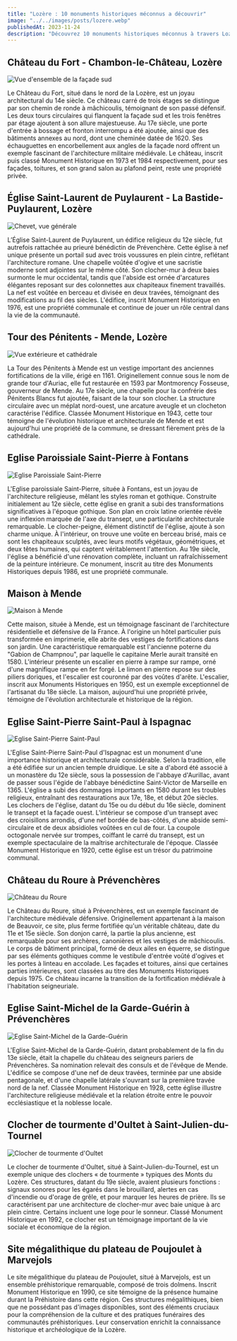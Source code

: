 ```yaml
---
title: "Lozère : 10 monuments historiques méconnus a découvrir"
image: "../../images/posts/lozere.webp"
publishedAt: 2023-11-24
description: "Découvrez 10 monuments historiques méconnus à travers Lozère, dont Chambon-le-Château, La Bastide-Puylaurent, Mende, Fontans, Ispagnac, Prévenchères, et Marvejols, révélant la richesse du patrimoine architectural de cette région."
---
```


## Château du Fort - Chambon-le-Château, Lozère

![Vue d'ensemble de la façade sud](https://s3.eu-west-3.amazonaws.com/pop-phototeque/memoire/MHR91_20094800513/mhr91_20094800513za_p.jpg)

Le Château du Fort, situé dans le nord de la Lozère, est un joyau architectural du 14e siècle. Ce château carré de trois étages se distingue par son chemin de ronde à mâchicoulis, témoignant de son passé défensif. Les deux tours circulaires qui flanquent la façade sud et les trois fenêtres par étage ajoutent à son allure majestueuse. Au 17e siècle, une porte d'entrée à bossage et fronton interrompu a été ajoutée, ainsi que des bâtiments annexes au nord, dont une cheminée datée de 1620. Ses échauguettes en encorbellement aux angles de la façade nord offrent un exemple fascinant de l'architecture militaire médiévale. Le château, inscrit puis classé Monument Historique en 1973 et 1984 respectivement, pour ses façades, toitures, et son grand salon au plafond peint, reste une propriété privée.

## Église Saint-Laurent de Puylaurent - La Bastide-Puylaurent, Lozère

![Chevet, vue générale](https://s3.eu-west-3.amazonaws.com/pop-phototeque/memoire/AP80L042049/sap04_80l042049_p.jpg)

L’Église Saint-Laurent de Puylaurent, un édifice religieux du 12e siècle, fut autrefois rattachée au prieuré bénédictin de Prévenchère. Cette église à nef unique présente un portail sud avec trois voussures en plein cintre, reflétant l'architecture romane. Une chapelle voûtée d'ogive et une sacristie moderne sont adjointes sur le même côté. Son clocher-mur à deux baies surmonte le mur occidental, tandis que l'abside est ornée d'arcatures élégantes reposant sur des colonnettes aux chapiteaux finement travaillés. La nef est voûtée en berceau et divisée en deux travées, témoignant des modifications au fil des siècles. L'édifice, inscrit Monument Historique en 1976, est une propriété communale et continue de jouer un rôle central dans la vie de la communauté.

## Tour des Pénitents - Mende, Lozère

![Vue extérieure et cathédrale](https://s3.eu-west-3.amazonaws.com/pop-phototeque/memoire/MHR91_20114810137/mhr91_20114810137nuca_p.jpg)

La Tour des Pénitents à Mende est un vestige important des anciennes fortifications de la ville, érigé en 1161. Originellement connue sous le nom de grande tour d'Auriac, elle fut restaurée en 1593 par Montmorency Fosseuse, gouverneur de Mende. Au 17e siècle, une chapelle pour la confrérie des Pénitents Blancs fut ajoutée, faisant de la tour son clocher. La structure circulaire avec un méplat nord-ouest, une arcature aveugle et un clocheton caractérise l'édifice. Classée Monument Historique en 1943, cette tour témoigne de l'évolution historique et architecturale de Mende et est aujourd'hui une propriété de la commune, se dressant fièrement près de la cathédrale.

## Eglise Paroissiale Saint-Pierre à Fontans

![Eglise Paroissiale Saint-Pierre](https://s3.eu-west-3.amazonaws.com/pop-phototeque/memoire/MHR91_20094800805/mhr91_20094800805za_p.jpg)

L'Eglise paroissiale Saint-Pierre, située à Fontans, est un joyau de l'architecture religieuse, mêlant les styles roman et gothique. Construite initialement au 12e siècle, cette église en granit a subi des transformations significatives à l'époque gothique. Son plan en croix latine orientée révèle une inflexion marquée de l'axe du transept, une particularité architecturale remarquable. Le clocher-peigne, élément distinctif de l'église, ajoute à son charme unique. À l'intérieur, on trouve une voûte en berceau brisé, mais ce sont les chapiteaux sculptés, avec leurs motifs végétaux, géométriques, et deux têtes humaines, qui captent véritablement l'attention. Au 19e siècle, l'église a bénéficié d'une rénovation complète, incluant un rafraîchissement de la peinture intérieure. Ce monument, inscrit au titre des Monuments Historiques depuis 1986, est une propriété communale. 

## Maison à Mende

![Maison à Mende](https://s3.eu-west-3.amazonaws.com/pop-phototeque/memoire/APMH00265234/sap91_mh00265234_p.jpg)

Cette maison, située à Mende, est un témoignage fascinant de l'architecture résidentielle et défensive de la France. À l'origine un hôtel particulier puis transformée en imprimerie, elle abrite des vestiges de fortifications dans son jardin. Une caractéristique remarquable est l'ancienne poterne du "Gabion de Champnou", par laquelle le capitaine Merle aurait transité en 1580. L'intérieur présente un escalier en pierre à rampe sur rampe, orné d'une magnifique rampe en fer forgé. Le limon en pierre repose sur des piliers doriques, et l'escalier est couronné par des voûtes d'arête. L'escalier, inscrit aux Monuments Historiques en 1950, est un exemple exceptionnel de l'artisanat du 18e siècle. La maison, aujourd'hui une propriété privée, témoigne de l'évolution architecturale et historique de la région.

## Eglise Saint-Pierre Saint-Paul à Ispagnac

![Eglise Saint-Pierre Saint-Paul](https://s3.eu-west-3.amazonaws.com/pop-phototeque/memoire/AP22NU13172/sap08_22nu13172_p.jpg)

L'Eglise Saint-Pierre Saint-Paul d'Ispagnac est un monument d'une importance historique et architecturale considérable. Selon la tradition, elle a été édifiée sur un ancien temple druidique. Le site a d'abord été associé à un monastère du 12e siècle, sous la possession de l'abbaye d'Aurillac, avant de passer sous l'égide de l'abbaye bénédictine Saint-Victor de Marseille en 1365. L'église a subi des dommages importants en 1580 durant les troubles religieux, entraînant des restaurations aux 17e, 18e, et début 20e siècles. Les clochers de l'église, datant du 15e ou du début du 16e siècle, dominent le transept et la façade ouest. L'intérieur se compose d'un transept avec des croisillons arrondis, d'une nef bordée de bas-côtés, d'une abside semi-circulaire et de deux absidioles voûtées en cul de four. La coupole octogonale nervée sur trompes, coiffant le carré du transept, est un exemple spectaculaire de la maîtrise architecturale de l'époque. Classée Monument Historique en 1920, cette église est un trésor du patrimoine communal.

## Château du Roure à Prévenchères

![Château du Roure](https://s3.eu-west-3.amazonaws.com/pop-phototeque/memoire/MHR91_20094805363/mhr91_20094805363z_p.jpg)

Le Château du Roure, situé à Prévenchères, est un exemple fascinant de l'architecture médiévale défensive. Originellement appartenant à la maison de Beauvoir, ce site, plus ferme fortifiée qu'un véritable château, date du 11e et 15e siècle. Son donjon carré, la partie la plus ancienne, est remarquable pour ses archères, canonières et les vestiges de mâchicoulis. Le corps de bâtiment principal, formé de deux ailes en équerre, se distingue par ses éléments gothiques comme le vestibule d'entrée voûté d'ogives et les portes à linteau en accolade. Les façades et toitures, ainsi que certaines parties intérieures, sont classées au titre des Monuments Historiques depuis 1975. Ce château incarne la transition de la fortification médiévale à l'habitation seigneuriale.


## Eglise Saint-Michel de la Garde-Guérin à Prévenchères

![Eglise Saint-Michel de la Garde-Guérin](https://s3.eu-west-3.amazonaws.com/pop-phototeque/memoire/AP80L041999/sap04_80l041999_p.jpg)

L'Eglise Saint-Michel de la Garde-Guérin, datant probablement de la fin du 13e siècle, était la chapelle du château des seigneurs pariers de Prévenchères. Sa nomination relevait des consuls et de l'évêque de Mende. L'édifice se compose d'une nef de deux travées, terminée par une abside pentagonale, et d'une chapelle latérale s'ouvrant sur la première travée nord de la nef. Classée Monument Historique en 1928, cette église illustre l'architecture religieuse médiévale et la relation étroite entre le pouvoir ecclésiastique et la noblesse locale.

## Clocher de tourmente d'Oultet à Saint-Julien-du-Tournel

![Clocher de tourmente d'Oultet](https://s3.eu-west-3.amazonaws.com/pop-phototeque/memoire/MHR91_20094802257/mhr91_20094802257za_p.jpg)

Le clocher de tourmente d'Oultet, situé à Saint-Julien-du-Tournel, est un exemple unique des clochers « de tourmente » typiques des Monts du Lozère. Ces structures, datant du 19e siècle, avaient plusieurs fonctions : signaux sonores pour les égarés dans le brouillard, alertes en cas d'incendie ou d'orage de grêle, et pour marquer les heures de prière. Ils se caractérisent par une architecture de clocher-mur avec baie unique à arc plein cintre. Certains incluent une loge pour le sonneur. Classé Monument Historique en 1992, ce clocher est un témoignage important de la vie sociale et économique de la région.


## Site mégalithique du plateau de Poujoulet à Marvejols

Le site mégalithique du plateau de Poujoulet, situé à Marvejols, est un ensemble préhistorique remarquable, composé de trois dolmens. Inscrit Monument Historique en 1990, ce site témoigne de la présence humaine durant la Préhistoire dans cette région. Ces structures mégalithiques, bien que ne possédant pas d'images disponibles, sont des éléments cruciaux pour la compréhension de la culture et des pratiques funéraires des communautés préhistoriques. Leur conservation enrichit la connaissance historique et archéologique de la Lozère.
